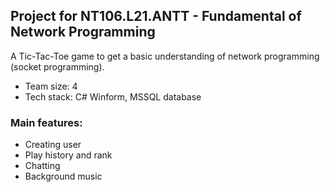 ## Project for NT106.L21.ANTT - Fundamental of Network Programming

A Tic-Tac-Toe game to get a basic understanding of network programming (socket programming).

- Team size: 4
- Tech stack: C# Winform, MSSQL database


### Main features:
- Creating user
- Play history and rank
- Chatting
- Background music
